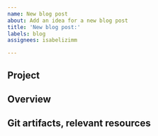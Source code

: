 ```yaml
---
name: New blog post
about: Add an idea for a new blog post
title: 'New blog post:'
labels: blog
assignees: isabelizimm

---
```


## Project

## Overview

## Git artifacts, relevant resources
